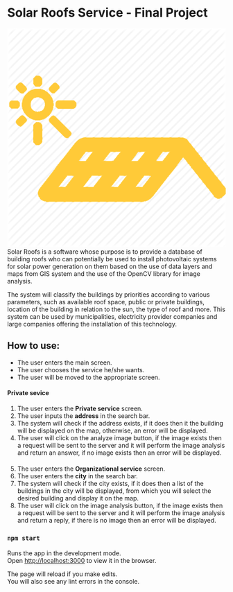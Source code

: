# Solar Roofs Service - Final Project

![GitHub Logo](https://github.com/lahavtalker/SolarRoofs/blob/master/src/components/Navbar/Logo.png?raw=true)</br>
Solar Roofs is a software whose purpose is to provide a database of building roofs who can potentially be used to install photovoltaic systems for solar power generation on them based on the use of data layers and maps from GIS system and the use of the OpenCV library for image analysis.

The system will classify the buildings by priorities according to various parameters, such as available roof space, public or private buildings, location of the building in relation to the sun, the type of roof and more.
This system can be used by municipalities, electricity provider companies and large companies offering the installation of this technology.

## How to use:

- The user enters the main screen.
- The user chooses the service he/she wants.
- The user will be moved to the appropriate screen.

#### Private sevice

1. The user enters the **Private service** screen.
2. The user inputs the **address** in the search bar.
3. The system will check if the address exists, if it does then it the building will be displayed on the map, otherwise, an error will be displayed.
4. The user will click on the analyze image button, if the image exists then a request will be sent to the server and it will perform the image analysis and return an answer, if no image exists then an error will be displayed.

####

5. The user enters the **Organizational service** screen.
6. The user enters the **city** in the search bar.
7. The system will check if the city exists, if it does then a list of the buildings in the city will be displayed, from which you will select the desired building and display it on the map.
8. The user will click on the image analysis button, if the image exists then a request will be sent to the server and it will perform the image analysis and return a reply, if there is no image then an error will be displayed.

### `npm start`

Runs the app in the development mode.<br />
Open [http://localhost:3000](http://localhost:3000) to view it in the browser.

The page will reload if you make edits.<br />
You will also see any lint errors in the console.
